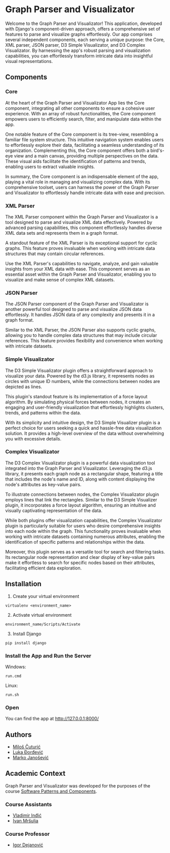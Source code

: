 # Graph Parser and Visualizator

Welcome to the Graph Parser and Visualizator! This application, developed with Django's component-driven approach, offers a comprehensive set of features to parse and visualize graphs effortlessly. Our app comprises several independent components, each serving a unique purpose: the Core, XML parser, JSON parser, D3 Simple Visualizator, and D3 Complex Visualizator. By harnessing the app's robust parsing and visualization capabilities, you can effortlessly transform intricate data into insightful visual representations.

## Components

### Core
At the heart of the Graph Parser and Visualizator App lies the Core component, integrating all other components to ensure a cohesive user experience. With an array of robust functionalities, the Core component empowers users to efficiently search, filter, and manipulate data within the app.

One notable feature of the Core component is its tree-view, resembling a familiar file system structure. This intuitive navigation system enables users to effortlessly explore their data, facilitating a seamless understanding of its organization. Complementing this, the Core component offers both a bird's-eye view and a main canvas, providing multiple perspectives on the data. These visual aids facilitate the identification of patterns and trends, enabling users to extract valuable insights.

In summary, the Core component is an indispensable element of the app, playing a vital role in managing and visualizing complex data. With its comprehensive toolset, users can harness the power of the Graph Parser and Visualizator to effortlessly handle intricate data with ease and precision.

### XML Parser

The XML Parser component within the Graph Parser and Visualizator is a tool designed to parse and visualize XML data effectively. Powered by advanced parsing capabilities, this component effortlessly handles diverse XML data sets and represents them in a graph format.

A standout feature of the XML Parser is its exceptional support for cyclic graphs. This feature proves invaluable when working with intricate data structures that may contain circular references.

Use the XML Parser's capabilities to navigate, analyze, and gain valuable insights from your XML data with ease. This component serves as an essential asset within the Graph Parser and Visualizator, enabling you to visualize and make sense of complex XML datasets.

### JSON Parser

The JSON Parser component of the Graph Parser and Visualizator is another powerful tool designed to parse and visualize JSON data effortlessly. It handles JSON data of any complexity and presents it in a graph format.

Similar to the XML Parser, the JSON Parser also supports cyclic graphs, allowing you to handle complex data structures that may include circular references. This feature provides flexibility and convenience when working with intricate datasets.

### Simple Visualizator

The D3 Simple Visualizator plugin offers a straightforward approach to visualize your data. Powered by the d3.js library, it represents nodes as circles with unique ID numbers, while the connections between nodes are depicted as lines.

This plugin's standout feature is its implementation of a force layout algorithm. By simulating physical forces between nodes, it creates an engaging and user-friendly visualization that effortlessly highlights clusters, trends, and patterns within the data.

With its simplicity and intuitive design, the D3 Simple Visualizer plugin is a perfect choice for users seeking a quick and hassle-free data visualization solution. It provides a high-level overview of the data without overwhelming you with excessive details.

### Complex Visualizator

The D3 Complex Visualizator plugin is a powerful data visualization tool integrated into the Graph Parser and Visualizator. Leveraging the d3.js library, it presents each graph node as a rectangular shape, featuring a title that includes the node's name and ID, along with content displaying the node's attributes as key-value pairs.

To illustrate connections between nodes, the Complex Visualizator plugin employs lines that link the rectangles. Similar to the D3 Simple Visualizer plugin, it incorporates a force layout algorithm, ensuring an intuitive and visually captivating representation of the data.

While both plugins offer visualization capabilities, the Complex Visualizator plugin is particularly suitable for users who desire comprehensive insights into each node within the graph. This functionality proves invaluable when working with intricate datasets containing numerous attributes, enabling the identification of specific patterns and relationships within the data.

Moreover, this plugin serves as a versatile tool for search and filtering tasks. Its rectangular node representation and clear display of key-value pairs make it effortless to search for specific nodes based on their attributes, facilitating efficient data exploration.

## Installation
1. Create your virtual environment
```
virtualenv <environment_name>
```
2. Activate virtual environment
```
environment_name/Scripts/Activate
```
3. Install Django
```
pip install django
```
### Install the App and Run the Server

Windows:
```
run.cmd
```
Linux:
```
run.sh
```
### Open
You can find the app at http://127.0.0.1:8000/

## Authors
- [Miloš Čuturić](https://github.com/cuturic01)
- [Luka Đorđević](https://github.com/lukaDjordjevic01)
- [Marko Janošević](https://github.com/janosevicsm)

## Academic Context
Graph Parser and Visualizator was developed for the purposes of the course [Software Patterns and Components](http://www.ftn.uns.ac.rs/n446798796/softverski-obrasci-i-komponente).
### Course Assistants
- [Vladimir Inđić](https://gitlab.com/vlada_indjic)
- [Ivan Mršulja](https://gitlab.com/ivanmrsulja)
### Course Professor
- [Igor Dejanović](https://gitlab.com/igordejanovic)
